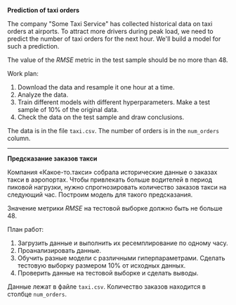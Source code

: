 **Prediction of taxi orders**

The company "Some Taxi Service" has collected historical data on taxi orders at airports.
To attract more drivers during peak load, we need to predict the number of taxi orders for the next hour.
We'll build a model for such a prediction.

The value of the *RMSE* metric in the test sample should be no more than 48.

Work plan:

1. Download the data and resample it one hour at a time.
2. Analyze the data.
3. Train different models with different hyperparameters. Make a test sample of 10% of the original data.
4. Check the data on the test sample and draw conclusions.


The data is in the file `taxi.csv`. The number of orders is in the `num_orders` column.
___

**Предсказание заказов такси**

Компания «Какое-то.такси» собрала исторические данные о заказах такси в аэропортах.
Чтобы привлекать больше водителей в период пиковой нагрузки, нужно спрогнозировать количество заказов такси на следующий час.
Построим модель для такого предсказания.

Значение метрики *RMSE* на тестовой выборке должно быть не больше 48.

План работ:

1. Загрузить данные и выполнить их ресемплирование по одному часу.
2. Проанализировать данные.
3. Обучить разные модели с различными гиперпараметрами. Сделать тестовую выборку размером 10% от исходных данных.
4. Проверить данные на тестовой выборке и сделать выводы.


Данные лежат в файле `taxi.csv`. Количество заказов находится в столбце `num_orders`.
